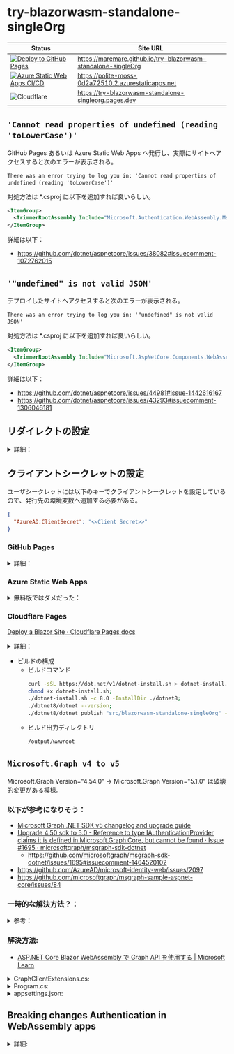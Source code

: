 # try-blazorwasm-standalone-singleOrg

| Status | Site URL |
|--|--|
| [![Deploy to GitHub Pages](https://github.com/MareMare/try-blazorwasm-standalone-singleOrg/actions/workflows/cd-ghpages.yml/badge.svg?branch=main)](https://github.com/MareMare/try-blazorwasm-standalone-singleOrg/actions/workflows/cd-ghpages.yml) | https://maremare.github.io/try-blazorwasm-standalone-singleOrg |
| [![Azure Static Web Apps CI/CD](https://github.com/MareMare/try-blazorwasm-standalone-singleOrg/actions/workflows/azure-static-web-apps-polite-moss-0d2a72510.yml/badge.svg?branch=main)](https://github.com/MareMare/try-blazorwasm-standalone-singleOrg/actions/workflows/azure-static-web-apps-polite-moss-0d2a72510.yml) | https://polite-moss-0d2a72510.2.azurestaticapps.net |
| ![Cloudflare](https://img.shields.io/badge/Cloudflare-F38020?style=for-the-badge&logo=Cloudflare&logoColor=white) | https://try-blazorwasm-standalone-singleorg.pages.dev |

## `'Cannot read properties of undefined (reading 'toLowerCase')'`

GitHub Pages あるいは Azure Static Web Apps へ発行し、実際にサイトへアクセスすると次のエラーが表示される。
```
There was an error trying to log you in: 'Cannot read properties of undefined (reading 'toLowerCase')'
```

対処方法は *.csproj に以下を追加すれば良いらしい。
```xml
<ItemGroup>
  <TrimmerRootAssembly Include="Microsoft.Authentication.WebAssembly.Msal" />
</ItemGroup>
```

詳細は以下：
* https://github.com/dotnet/aspnetcore/issues/38082#issuecomment-1072762015

## `'"undefined" is not valid JSON'`
デプロイしたサイトへアクセスすると次のエラーが表示される。
```
There was an error trying to log you in: '"undefined" is not valid JSON'
```

対処方法は *.csproj に以下を追加すれば良いらしい。
```xml
<ItemGroup>
  <TrimmerRootAssembly Include="Microsoft.AspNetCore.Components.WebAssembly.Authentication" />
</ItemGroup>
```

詳細は以下：
* https://github.com/dotnet/aspnetcore/issues/44981#issue-1442616167
* https://github.com/dotnet/aspnetcore/issues/43293#issuecomment-1306046181

## リダイレクトの設定

<details>
<summary>詳細：</summary>

![](assets/AAD-redirect-setting.png)

</details>

## クライアントシークレットの設定
ユーザシークレットには以下のキーでクライアントシークレットを設定しているので、発行先の環境変数へ追加する必要がある。
```json
{
  "AzureAD:ClientSecret": "<<Client Secret>>"
}
```
### GitHub Pages

<details>
<summary>詳細：</summary>

![](assets/gh-pages-environment-secrets.png)

</details>

### Azure Static Web Apps

<details>
<summary>無料版ではダメだった：</summary>

![](assets/static-web-app-configuration.png)

![](assets/AADSTS900043.png)

[Azure AD 認証と承認のエラー コード \- Microsoft Entra \| Microsoft Learn](https://learn.microsoft.com/ja-jp/azure/active-directory/develop/reference-aadsts-error-codes)

* AADSTS90043	
    > NationalCloudAuthCodeRedirection - 機能が無効になっています。


もしかして無料のホスティングプランだと設定できない？

![](assets/static-web-app-404.png)

以下が参考になりそう…

1. [Azure Static Web Apps の認証と承認 \| Microsoft Learn](https://learn.microsoft.com/ja-jp/azure/static-web-apps/authentication-authorization?tabs=invitations) （マネージド認証）
    > 1 構成済みの Azure Active Directory プロバイダーは、Microsoft アカウントでサインインを許可します。
    > 
    > 特定の Active Directory テナントにログインを制限するには、[カスタム Azure Active Directory プロバイダー] を構成します。
2. [Azure Static Web Apps でのカスタム認証 \| Microsoft Learn](https://learn.microsoft.com/ja-jp/azure/static-web-apps/authentication-custom?tabs=aad) （カスタム認証）
    > カスタム認証は、Azure Static Web Apps Standard プランでのみ使用できます。
3. [Azure Static Web AppsのアプリにAzure ADカスタム認証機能を追加](https://itc-engineering-blog.netlify.app/blogs/azure-static-web-apps-auth)
    > ## マネージド認証
    > > Azure AD のどのテナントでもログインできてしまいます。
    
    やりたいことは「カスタム認証」が適している。が、しかし無料が良かった…
    ここで断念。

</details>

### Cloudflare Pages
[Deploy a Blazor Site · Cloudflare Pages docs](https://developers.cloudflare.com/pages/framework-guides/deploy-a-blazor-site/#creating-the-build-script)

<details>
<summary>詳細：</summary>

![](assets/cloudflare-pages-config.png)

</details>

* ビルドの構成
  * ビルドコマンド
    ```sh
    curl -sSL https://dot.net/v1/dotnet-install.sh > dotnet-install.sh;
    chmod +x dotnet-install.sh;
    ./dotnet-install.sh -c 8.0 -InstallDir ./dotnet8;
    ./dotnet8/dotnet --version;
    ./dotnet8/dotnet publish "src/blazorwasm-standalone-singleOrg" -c Release -o output;
    ```
  * ビルド出力ディレクトリ
    ```sh
    /output/wwwroot
    ```

## `Microsoft.Graph v4 to v5`
Microsoft.Graph Version="4.54.0" → Microsoft.Graph Version="5.1.0" は破壊的変更がある模様。

### 以下が参考になりそう：
* [Microsoft Graph \.NET SDK v5 changelog and upgrade guide](https://github.com/microsoftgraph/msgraph-sdk-dotnet/blob/feature/5.0/docs/upgrade-to-v5.md)
* [Upgrade 4\.50 sdk to 5\.0 \- Reference to type IAuthenticationProvider claims it is defined in Microsoft\.Graph\.Core, but cannot be found · Issue \#1695 · microsoftgraph/msgraph\-sdk\-dotnet](https://github.com/microsoftgraph/msgraph-sdk-dotnet/issues/1695)
  * https://github.com/microsoftgraph/msgraph-sdk-dotnet/issues/1695#issuecomment-1464520102
* https://github.com/AzureAD/microsoft-identity-web/issues/2097
* https://github.com/microsoftgraph/msgraph-sample-aspnet-core/issues/84

### 一時的な解決方法？：
<details><summary>参考：</summary>

* https://github.com/AzureAD/microsoft-identity-web/issues/2097#issuecomment-1451707046
  * https://gist.github.com/ashelopukho/5b00944c7744ebb4f9baa348e86f7e0e
* https://github.com/microsoftgraph/msgraph-sdk-dotnet/issues/1695#issuecomment-1461759018
  * https://github.com/svrooij/BlazorGraphExplorer/commit/ab989ff959883f43e7ead10ff4e3c506022dbf33

</details>

### 解決方法:
* [ASP\.NET Core Blazor WebAssembly で Graph API を使用する \| Microsoft Learn](https://learn.microsoft.com/ja-jp/aspnet/core/blazor/security/webassembly/graph-api?view=aspnetcore-8.0&pivots=graph-sdk-5)

<details><summary>GraphClientExtensions.cs:</summary>

```cs
using Microsoft.AspNetCore.Components.WebAssembly.Authentication;
using Microsoft.Authentication.WebAssembly.Msal.Models;
using Microsoft.Graph;
using Microsoft.IdentityModel.Tokens;
using Microsoft.Kiota.Abstractions;
using Microsoft.Kiota.Abstractions.Authentication;
using IAccessTokenProvider = Microsoft.AspNetCore.Components.WebAssembly.Authentication.IAccessTokenProvider;

/// <summary>
/// Adds services and implements methods to use Microsoft Graph SDK.
/// </summary>
internal static class GraphClientExtensions
{
    public static IServiceCollection AddGraphClient(this IServiceCollection services, string? baseUrl, List<string>? scopes)
    {
        if (string.IsNullOrEmpty(baseUrl) || scopes.IsNullOrEmpty())
        {
            return services;
        }

        services.Configure<RemoteAuthenticationOptions<MsalProviderOptions>>(
            options =>
            {
                scopes?.ForEach(scope =>
                {
                    options.ProviderOptions.DefaultAccessTokenScopes.Add(scope);
                });
            });

        services.AddScoped<IAuthenticationProvider, GraphAuthenticationProvider>();

        services.AddScoped(
            sp =>
                new GraphServiceClient(
                    new HttpClient(),
                    sp.GetRequiredService<IAuthenticationProvider>(),
                    baseUrl));

        return services;
    }

    /// <summary>
    /// Implements IAuthenticationProvider interface.
    /// Tries to get an access token for Microsoft Graph.
    /// </summary>
    private class GraphAuthenticationProvider : IAuthenticationProvider
    {
        private readonly IConfiguration _config;

        public GraphAuthenticationProvider(IAccessTokenProvider tokenProvider, IConfiguration config)
        {
            this.TokenProvider = tokenProvider;
            this._config = config;
        }

        public IAccessTokenProvider TokenProvider { get; }

        public async Task AuthenticateRequestAsync(
            RequestInformation request,
            Dictionary<string, object>? additionalAuthenticationContext = null,
            CancellationToken cancellationToken = default)
        {
            var result = await this.TokenProvider.RequestAccessToken(
                new AccessTokenRequestOptions
                {
                    Scopes = this._config.GetSection("MicrosoftGraph:Scopes").Get<string[]>(),
                });

            if (result.TryGetToken(out var token))
            {
                request.Headers.Add("Authorization", $"{CoreConstants.Headers.Bearer} {token.Value}");
            }
        }
    }
}
```

</details>

<details><summary>Program.cs:</summary>

```cs
var baseUrl = builder.Configuration.GetSection("MicrosoftGraph")["BaseUrl"];
var scopes = builder.Configuration.GetSection("MicrosoftGraph:Scopes").Get<List<string>>();
builder.Services.AddGraphClient(baseUrl, scopes);

```

</details>

<details><summary>appsettings.json:</summary>

```json
  "MicrosoftGraph": {
    "BaseUrl": "https://graph.microsoft.com/v1.0",
    "Scopes": [ "user.read" ]
  }
```

</details>

## Breaking changes Authentication in WebAssembly apps

<details><summary>詳細:</summary>

![image](https://user-images.githubusercontent.com/807378/226430419-706da0c0-3dd9-42c1-b12d-63cd50378182.png)
* https://github.com/dotnet/aspnetcore/issues/44973
  * https://github.com/dotnet/AspNetCore.Docs/pull/27562
  * https://github.com/dotnet/AspNetCore.Docs/blob/cfc5e4436eaeb090d3bfe55445285952aad7f07e/aspnetcore/blazor/security/includes/redirecttologin-component.md
  * https://learn.microsoft.com/en-us/dotnet/core/compatibility/aspnet-core/7.0/wasm-app-authentication

```cs
@inject NavigationManager Navigation
@using Microsoft.AspNetCore.Components.WebAssembly.Authentication
@code {
    protected override void OnInitialized()
    {
        Navigation.NavigateTo(
            $"authentication/login?returnUrl={Uri.EscapeDataString(Navigation.Uri)}");
    }
}
```
👇
```cs
@inject NavigationManager Navigation
@using Microsoft.AspNetCore.Components.WebAssembly.Authentication
@using Microsoft.Extensions.Options

@inject IOptionsSnapshot<RemoteAuthenticationOptions<ApiAuthorizationProviderOptions>> Options
@code {
    protected override void OnInitialized()
    {
        Navigation.NavigateToLogin(Options.Get(Microsoft.Extensions.Options.Options.DefaultName).AuthenticationPaths.LogInPath);
    }
}
```

</details>
